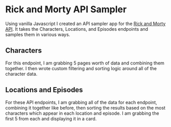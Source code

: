 # Rick and Morty API Sampler

Using vanilla Javascript I created an API sampler app for the [Rick and Morty API](https://rickandmortyapi.com/documentation/#get-all-locations). It takes the Characters, Locations, and Episodes endpoints and samples them in various ways.

## Characters

For this endpoint, I am grabbing 5 pages worth of data and combining them together. I then wrote custom filtering and sorting logic around all of the character data.

## Locations and Episodes

For these API endpoints, I am grabbing all of the data for each endpoint, combining it together like before, then sorting the results based on the most characters which appear in each location and episode. I am grabbing the first 5 from each and displaying it in a card.
